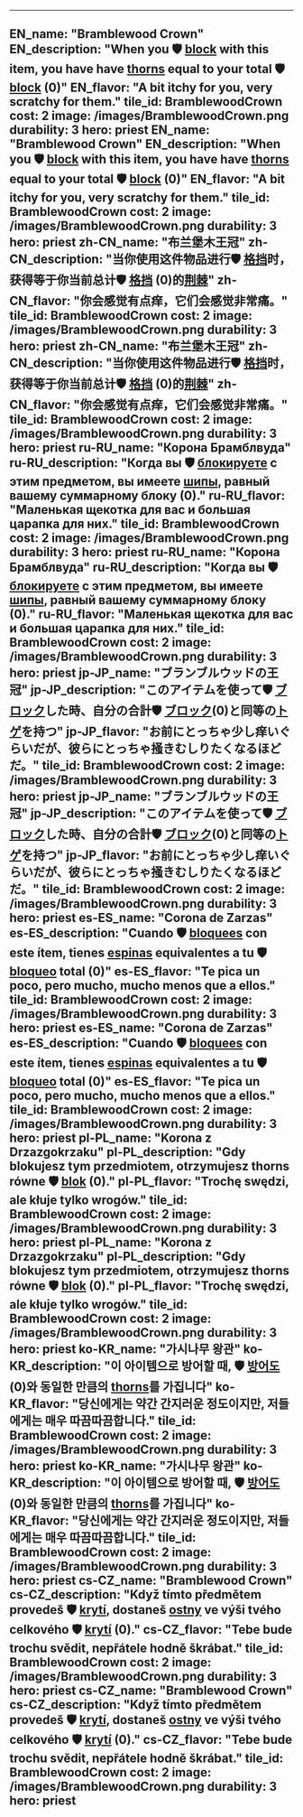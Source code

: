---

EN_name: "Bramblewood Crown"
EN_description: "When you 🛡️️ <u>block</u> with this item, you have have <u>thorns</u> equal to your total 🛡️️ <u>block</u> (0)"
EN_flavor: "A bit itchy for you, very scratchy for them."
tile_id: BramblewoodCrown
cost: 2
image: /images/BramblewoodCrown.png
durability: 3
hero: priest
EN_name: "Bramblewood Crown"
EN_description: "When you 🛡️️ <u>block</u> with this item, you have have <u>thorns</u> equal to your total 🛡️️ <u>block</u> (0)"
EN_flavor: "A bit itchy for you, very scratchy for them."
tile_id: BramblewoodCrown
cost: 2
image: /images/BramblewoodCrown.png
durability: 3
hero: priest
zh-CN_name: "布兰堡木王冠"
zh-CN_description: "当你使用这件物品进行🛡️️ <u>格挡</u>时，获得等于你当前总计🛡️️ <u>格挡</u> (0)的<u>荆棘</u>"
zh-CN_flavor: "你会感觉有点痒，它们会感觉非常痛。"
tile_id: BramblewoodCrown
cost: 2
image: /images/BramblewoodCrown.png
durability: 3
hero: priest
zh-CN_name: "布兰堡木王冠"
zh-CN_description: "当你使用这件物品进行🛡️️ <u>格挡</u>时，获得等于你当前总计🛡️️ <u>格挡</u> (0)的<u>荆棘</u>"
zh-CN_flavor: "你会感觉有点痒，它们会感觉非常痛。"
tile_id: BramblewoodCrown
cost: 2
image: /images/BramblewoodCrown.png
durability: 3
hero: priest
ru-RU_name: "Корона Брамблвуда"
ru-RU_description: "Когда вы 🛡️️ <u>блокируете</u> с этим предметом, вы имеете <u>шипы</u>, равный вашему суммарному блоку (0)."
ru-RU_flavor: "Маленькая щекотка для вас и большая царапка для них."
tile_id: BramblewoodCrown
cost: 2
image: /images/BramblewoodCrown.png
durability: 3
hero: priest
ru-RU_name: "Корона Брамблвуда"
ru-RU_description: "Когда вы 🛡️️ <u>блокируете</u> с этим предметом, вы имеете <u>шипы</u>, равный вашему суммарному блоку (0)."
ru-RU_flavor: "Маленькая щекотка для вас и большая царапка для них."
tile_id: BramblewoodCrown
cost: 2
image: /images/BramblewoodCrown.png
durability: 3
hero: priest
jp-JP_name: "ブランブルウッドの王冠"
jp-JP_description: "このアイテムを使って🛡️️ <u>ブロック</u>した時、自分の合計🛡️️ <u>ブロック</u>(0)と同等の<u>トゲ</u>を持つ"
jp-JP_flavor: "お前にとっちゃ少し痒いぐらいだが、彼らにとっちゃ掻きむしりたくなるほどだ。"
tile_id: BramblewoodCrown
cost: 2
image: /images/BramblewoodCrown.png
durability: 3
hero: priest
jp-JP_name: "ブランブルウッドの王冠"
jp-JP_description: "このアイテムを使って🛡️️ <u>ブロック</u>した時、自分の合計🛡️️ <u>ブロック</u>(0)と同等の<u>トゲ</u>を持つ"
jp-JP_flavor: "お前にとっちゃ少し痒いぐらいだが、彼らにとっちゃ掻きむしりたくなるほどだ。"
tile_id: BramblewoodCrown
cost: 2
image: /images/BramblewoodCrown.png
durability: 3
hero: priest
es-ES_name: "Corona de Zarzas"
es-ES_description: "Cuando 🛡️️ <u>bloquees</u> con este ítem, tienes <u>espinas</u> equivalentes a tu 🛡️️ <u>bloqueo</u> total (0)"
es-ES_flavor: "Te pica un poco, pero mucho, mucho menos que a ellos."
tile_id: BramblewoodCrown
cost: 2
image: /images/BramblewoodCrown.png
durability: 3
hero: priest
es-ES_name: "Corona de Zarzas"
es-ES_description: "Cuando 🛡️️ <u>bloquees</u> con este ítem, tienes <u>espinas</u> equivalentes a tu 🛡️️ <u>bloqueo</u> total (0)"
es-ES_flavor: "Te pica un poco, pero mucho, mucho menos que a ellos."
tile_id: BramblewoodCrown
cost: 2
image: /images/BramblewoodCrown.png
durability: 3
hero: priest
pl-PL_name: "Korona z Drzazgokrzaku"
pl-PL_description: "Gdy blokujesz tym przedmiotem, otrzymujesz thorns równe 🛡️️ <u>blok</u> (0)."
pl-PL_flavor: "Trochę swędzi, ale kłuje tylko wrogów."
tile_id: BramblewoodCrown
cost: 2
image: /images/BramblewoodCrown.png
durability: 3
hero: priest
pl-PL_name: "Korona z Drzazgokrzaku"
pl-PL_description: "Gdy blokujesz tym przedmiotem, otrzymujesz thorns równe 🛡️️ <u>blok</u> (0)."
pl-PL_flavor: "Trochę swędzi, ale kłuje tylko wrogów."
tile_id: BramblewoodCrown
cost: 2
image: /images/BramblewoodCrown.png
durability: 3
hero: priest
ko-KR_name: "가시나무 왕관"
ko-KR_description: "이 아이템으로 방어할 때, 🛡️️ <u>방어도</u>(0)와 동일한 만큼의 <u>thorns</u>를 가집니다"
ko-KR_flavor: "당신에게는 약간 간지러운 정도이지만, 저들에게는 매우 따끔따끔합니다."
tile_id: BramblewoodCrown
cost: 2
image: /images/BramblewoodCrown.png
durability: 3
hero: priest
ko-KR_name: "가시나무 왕관"
ko-KR_description: "이 아이템으로 방어할 때, 🛡️️ <u>방어도</u>(0)와 동일한 만큼의 <u>thorns</u>를 가집니다"
ko-KR_flavor: "당신에게는 약간 간지러운 정도이지만, 저들에게는 매우 따끔따끔합니다."
tile_id: BramblewoodCrown
cost: 2
image: /images/BramblewoodCrown.png
durability: 3
hero: priest
cs-CZ_name: "Bramblewood Crown"
cs-CZ_description: "Když tímto předmětem provedeš 🛡️️ <u>krytí</u>, dostaneš <u>ostny</u> ve výši tvého celkového 🛡️️ <u>krytí</u> (0)."
cs-CZ_flavor: "Tebe bude trochu svědit, nepřátele hodně škrábat."
tile_id: BramblewoodCrown
cost: 2
image: /images/BramblewoodCrown.png
durability: 3
hero: priest
cs-CZ_name: "Bramblewood Crown"
cs-CZ_description: "Když tímto předmětem provedeš 🛡️️ <u>krytí</u>, dostaneš <u>ostny</u> ve výši tvého celkového 🛡️️ <u>krytí</u> (0)."
cs-CZ_flavor: "Tebe bude trochu svědit, nepřátele hodně škrábat."
tile_id: BramblewoodCrown
cost: 2
image: /images/BramblewoodCrown.png
durability: 3
hero: priest
---